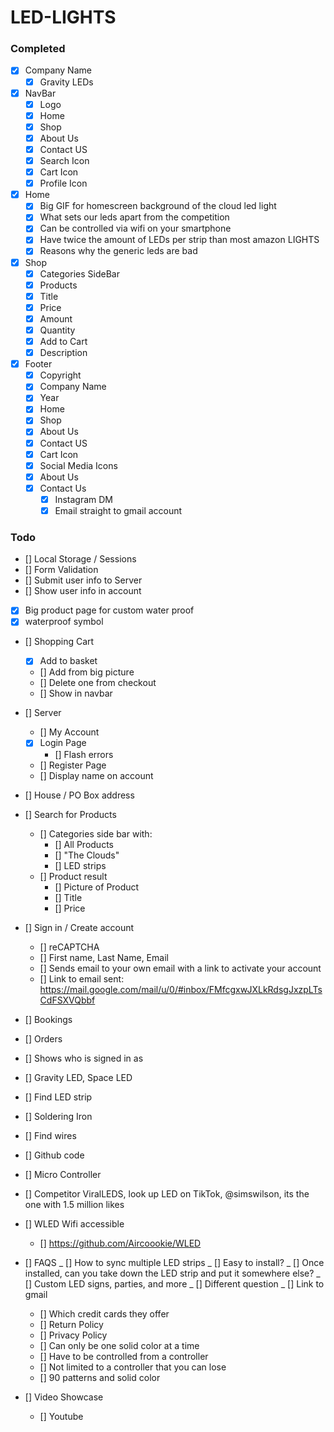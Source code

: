 # LED-LIGHTS

### Completed

- [x] Company Name
  - [x] Gravity LEDs
- [x] NavBar
  - [x] Logo
  - [x] Home
  - [x] Shop
  - [x] About Us
  - [x] Contact US
  - [x] Search Icon
  - [x] Cart Icon
  - [x] Profile Icon
- [x] Home
  - [x] Big GIF for homescreen background of the cloud led light
  - [x] What sets our leds apart from the competition
  - [x] Can be controlled via wifi on your smartphone
  - [x] Have twice the amount of LEDs per strip than most amazon LIGHTS
  - [x] Reasons why the generic leds are bad
- [x] Shop
  - [x] Categories SideBar
  - [x] Products
  - [x] Title
  - [x] Price
  - [x] Amount
  - [x] Quantity
  - [x] Add to Cart
  - [x] Description
- [x] Footer
  - [x] Copyright
  - [x] Company Name
  - [x] Year
  - [x] Home
  - [x] Shop
  - [x] About Us
  - [x] Contact US
  - [x] Cart Icon
  - [x] Social Media Icons
  - [x] About Us
  - [x] Contact Us
    - [x] Instagram DM
    - [x] Email straight to gmail account

### Todo

- [] Local Storage / Sessions
- [] Form Validation
- [] Submit user info to Server
- [] Show user info in account
- [x] Big product page for custom water proof
- [x] waterproof symbol

* [] Shopping Cart

  - [x] Add to basket
  - [] Add from big picture
  - [] Delete one from checkout
  - [] Show in navbar

* [] Server

  - [] My Account
  - [x] Login Page
    - [] Flash errors
  - [] Register Page
  - [] Display name on account

* [] House / PO Box address
* [] Search for Products
  - [] Categories side bar with:
    - [] All Products
    - [] "The Clouds"
    - [] LED strips
  - [] Product result
    - [] Picture of Product
    - [] Title
    - [] Price
* [] Sign in / Create account
  - [] reCAPTCHA
  - [] First name, Last Name, Email
  - [] Sends email to your own email with a link to activate your account
  - [] Link to email sent: https://mail.google.com/mail/u/0/#inbox/FMfcgxwJXLkRdsgJxzpLTsCdFSXVQbbf
* [] Bookings
* [] Orders
* [] Shows who is signed in as
* [] Gravity LED, Space LED
* [] Find LED strip
* [] Soldering Iron
* [] Find wires
* [] Github code
* [] Micro Controller
* [] Competitor ViralLEDS, look up LED on TikTok, @simswilson, its the one with 1.5 million likes
* [] WLED Wifi accessible
  - [] https://github.com/Aircoookie/WLED
* [] FAQS
  _ [] How to sync multiple LED strips
  _ [] Easy to install?
  _ [] Once installed, can you take down the LED strip and put it somewhere else?
  _ [] Custom LED signs, parties, and more
  _ [] Different question
  _ [] Link to gmail
  - [] Which credit cards they offer
  - [] Return Policy
  - [] Privacy Policy
  - [] Can only be one solid color at a time
  - [] Have to be controlled from a controller
  - [] Not limited to a controller that you can lose
  - [] 90 patterns and solid color
* [] Video Showcase
  - [] Youtube
